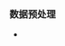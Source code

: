 ### 数据预处理
- 
<!--stackedit_data:
eyJoaXN0b3J5IjpbMTk1MDI1OTMyMCwxMjU0MDI5NDE5LC0yMD
g4NzQ2NjEyLDE4NDQyOTU5MzQsLTk5MzUzMDQwNyw3MDQzMDA2
NjYsLTQxMjk4MTM5LDEyNTA2Njc4MjYsMTE0MDk3MDI3NSw3Mj
c5MjAyODAsOTUyNDU0MzEyLDExMDg0ODkxNTYsLTE5Njk5OTU3
MDIsMTU3NjUyMDIwMSwtMTI0OTEyMzg0NSwtMjA4ODc0NjYxMl
19
-->